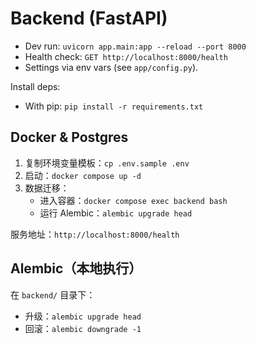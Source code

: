 # Backend (FastAPI)

- Dev run: `uvicorn app.main:app --reload --port 8000`
- Health check: `GET http://localhost:8000/health`
- Settings via env vars (see `app/config.py`).

Install deps:
- With pip: `pip install -r requirements.txt`

## Docker & Postgres

1) 复制环境变量模板：`cp .env.sample .env`
2) 启动：`docker compose up -d`
3) 数据迁移：
   - 进入容器：`docker compose exec backend bash`
   - 运行 Alembic：`alembic upgrade head`

服务地址：`http://localhost:8000/health`

## Alembic（本地执行）

在 `backend/` 目录下：
- 升级：`alembic upgrade head`
- 回滚：`alembic downgrade -1`
